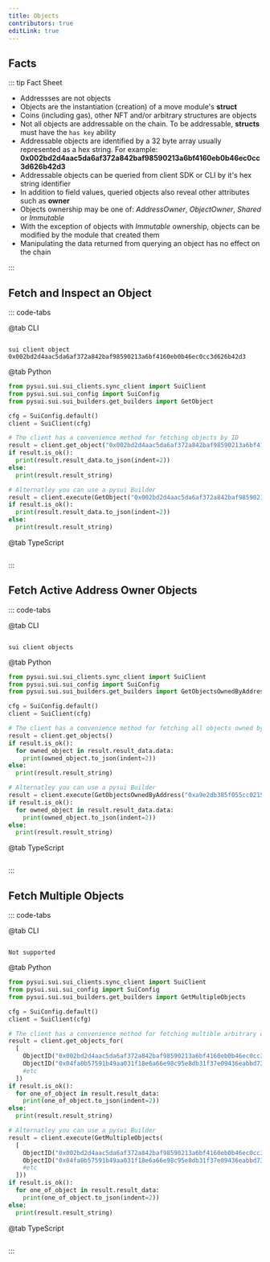 ```yaml
---
title: Objects
contributors: true
editLink: true
---
```


## Facts

::: tip Fact Sheet

- Addressses are not objects
- Objects are the instantiation (creation) of a move module's **struct**
- Coins (including gas), other NFT and/or arbitrary structures are objects
- Not all objects are addressable on the chain. To be addressable, **structs** must have the `has key` ability
- Addressable objects are identified by a 32 byte array usually represented as a hex string. For example: **0x002bd2d4aac5da6af372a842baf98590213a6bf4160eb0b46ec0cc3d626b42d3**
- Addressable objects can be queried from client SDK or CLI by it's hex string identifier
- In addition to field values, queried objects also reveal other attributes such as **owner**
- Objects ownership may be one of: _AddressOwner_, _ObjectOwner_, _Shared_ or _Immutable_
- With the exception of objects with _Immutable_ ownership, objects can be modified by the module that created them
- Manipulating the data returned from querying an object has no effect on the chain

:::

## Fetch and Inspect an Object

::: code-tabs

@tab CLI

```shell

sui client object 0x002bd2d4aac5da6af372a842baf98590213a6bf4160eb0b46ec0cc3d626b42d3

```

@tab Python

```python
from pysui.sui.sui_clients.sync_client import SuiClient
from pysui.sui.sui_config import SuiConfig
from pysui.sui.sui_builders.get_builders import GetObject

cfg = SuiConfig.default()
client = SuiClient(cfg)

# The client has a convenience method for fetching objects by ID
result = client.get_object("0x002bd2d4aac5da6af372a842baf98590213a6bf4160eb0b46ec0cc3d626b42d3")
if result.is_ok():
  print(result.result_data.to_json(indent=2))
else:
  print(result.result_string)

# Alternatley you can use a pysui Builder
result = client.execute(GetObject("0x002bd2d4aac5da6af372a842baf98590213a6bf4160eb0b46ec0cc3d626b42d3"))
if result.is_ok():
  print(result.result_data.to_json(indent=2))
else:
  print(result.result_string)


```

@tab TypeScript

```ts

```

:::

## Fetch Active Address Owner Objects

::: code-tabs

@tab CLI

```shell

sui client objects

```

@tab Python

```python
from pysui.sui.sui_clients.sync_client import SuiClient
from pysui.sui.sui_config import SuiConfig
from pysui.sui.sui_builders.get_builders import GetObjectsOwnedByAddress

cfg = SuiConfig.default()
client = SuiClient(cfg)

# The client has a convenience method for fetching all objects owned by active address
result = client.get_objects()
if result.is_ok():
  for owned_object in result.result_data.data:
    print(owned_object.to_json(indent=2))
else:
  print(result.result_string)

# Alternatley you can use a pysui Builder
result = client.execute(GetObjectsOwnedByAddress("0xa9e2db385f055cc0215a3cde268b76270535b9443807514f183be86926c219f4"))
if result.is_ok():
  for owned_object in result.result_data.data:
    print(owned_object.to_json(indent=2))
else:
  print(result.result_string)


```

@tab TypeScript

```ts

```

:::

## Fetch Multiple Objects

::: code-tabs

@tab CLI

```shell

Not supported

```

@tab Python

```python
from pysui.sui.sui_clients.sync_client import SuiClient
from pysui.sui.sui_config import SuiConfig
from pysui.sui.sui_builders.get_builders import GetMultipleObjects

cfg = SuiConfig.default()
client = SuiClient(cfg)

# The client has a convenience method for fetching multible arbitrary objects
result = client.get_objects_for(
  [
    ObjectID("0x002bd2d4aac5da6af372a842baf98590213a6bf4160eb0b46ec0cc3d626b42d3"),
    ObjectID("0x04fa0b57591b49aa031f18e6a66e98c95e8db31f37e09436eabbd739df59f1bb"),
    #etc
  ])
if result.is_ok():
  for one_of_object in result.result_data:
    print(one_of_object.to_json(indent=2))
else:
  print(result.result_string)

# Alternatley you can use a pysui Builder
result = client.execute(GetMultipleObjects(
  [
    ObjectID("0x002bd2d4aac5da6af372a842baf98590213a6bf4160eb0b46ec0cc3d626b42d3"),
    ObjectID("0x04fa0b57591b49aa031f18e6a66e98c95e8db31f37e09436eabbd739df59f1bb"),
    #etc
  ]))
if result.is_ok():
  for one_of_object in result.result_data:
    print(one_of_object.to_json(indent=2))
else:
  print(result.result_string)


```

@tab TypeScript

```ts

```

:::
